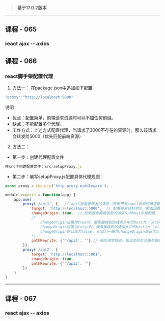 > **基于17.0.2版本**

-----
## **课程 - 065**
### react ajax -- axios
## **课程 - 066**
### react脚手架配置代理
1. 方法一：
在package.json中追加如下配置
```js
"proxy":"http://localhost:5000"
```
说明：
+ 优点：配置简单，前端请求资源时可以不加任何前缀。
+ 缺点：不能配置多个代理。
+ 工作方式：上述方式配置代理，当请求了3000不存在的资源时，那么该请求会转发给5000（优先匹配前端资源）

2. 方法二：
+ 第一步：创建代理配置文件
```js
在src下创建配置文件：src/setupProxy.js
```

+ 第二步：编写setupProxy.js配置具体代理规则：
```js
const proxy = require('http-proxy-middleware');

module.exports = function(app) {
    app.use(
        proxy('/api1', {   // api1是需要转发的请求（所有带有/api1前缀的请求都会转发给5000）
            target: 'http://localhost:5000',  // 配置转发目标地址（能返回数据的服务器地址）
            changeOrigin: true,  // 控制服务器接收到的请求头中host字段的值
            /*
                changeOrigin设置为true时，服务器收到的请求头中的host为：localhost：5000
                changeOrigin设置为false时，服务器收到的请求头中的host为: localhost: 3000
                changeOrigin默认值为false, 但我们一般将changeOrigin值设为true
            */
            pathRewrite: {'^/api1': ''} // 去除请求前缀，保证交给后台服务器的是正常请求地址（必须设置）
        }),
        proxy('/api2', {
            target: 'http://localhost:5001',
            changeOrigin: true,
            pathRewrite: {'^/api2': ''}
        })
    )
}
```

-----
## **课程 - 067**
### react ajax -- axios
